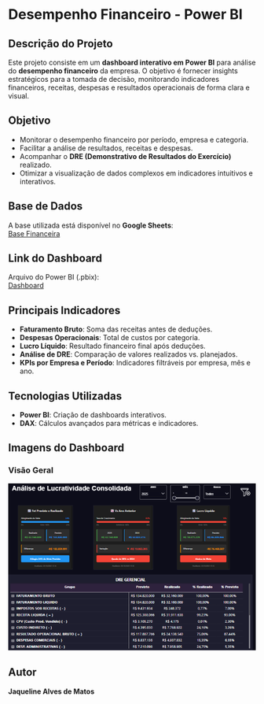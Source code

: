 # Desempenho Financeiro - Power BI

## Descrição do Projeto
Este projeto consiste em um **dashboard interativo em Power BI** para análise do **desempenho financeiro** da empresa. O objetivo é fornecer insights estratégicos para a tomada de decisão, monitorando indicadores financeiros, receitas, despesas e resultados operacionais de forma clara e visual.

## Objetivo
- Monitorar o desempenho financeiro por período, empresa e categoria.  
- Facilitar a análise de resultados, receitas e despesas.  
- Acompanhar o **DRE (Demonstrativo de Resultados do Exercício)** realizado.  
- Otimizar a visualização de dados complexos em indicadores intuitivos e interativos.

## Base de Dados
A base utilizada está disponível no **Google Sheets**:  
[Base Financeira](https://docs.google.com/spreadsheets/d/1_1SHUKifyp3dJUeVoteX9mrSK2xv8FHlLgGIes-MGlc/edit?pli=1&gid=2108701815)

## Link do Dashboard
Arquivo do Power BI (.pbix):  
[Dashboard](PowerBI/Desempenho-Financeiro.pbix)

## Principais Indicadores
- **Faturamento Bruto**: Soma das receitas antes de deduções.  
- **Despesas Operacionais**: Total de custos por categoria.  
- **Lucro Líquido**: Resultado financeiro final após deduções.  
- **Análise de DRE**: Comparação de valores realizados vs. planejados.  
- **KPIs por Empresa e Período**: Indicadores filtráveis por empresa, mês e ano.  

## Tecnologias Utilizadas
- **Power BI**: Criação de dashboards interativos.  
- **DAX**: Cálculos avançados para métricas e indicadores.  

## Imagens do Dashboard
### Visão Geral
![Dashboard Geral](imagens/DRE.png)

## Autor
**Jaqueline Alves de Matos**  

